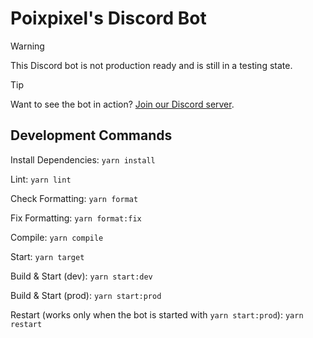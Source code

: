 # Poixpixel's Discord Bot

> [!WARNING]
> This Discord bot is not production ready and is still in a testing state.

> [!TIP]
> Want to see the bot in action? [Join our Discord server](https://discord.gg/KRTGjxx7gY).

## Development Commands

Install Dependencies: ``yarn install``

Lint: ``yarn lint``

Check Formatting: ``yarn format``

Fix Formatting: ``yarn format:fix``

Compile: ``yarn compile``

Start: ``yarn target``

Build & Start (dev): ``yarn start:dev``

Build & Start (prod): ``yarn start:prod``

Restart (works only when the bot is started with ``yarn start:prod``): ``yarn restart``
